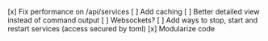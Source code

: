 [x] Fix performance on /api/services
[ ] Add caching
[ ] Better detailed view instead of command output
[ ] Websockets?
[ ] Add ways to stop, start and restart services (access secured by toml)
[x] Modularize code
